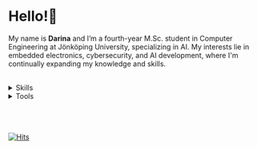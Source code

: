 # Hello!👋 
My name is **Darina** and I’m a fourth-year M.Sc. student in Computer Engineering at Jönköping University, specializing in AI. My interests lie in embedded electronics, cybersecurity, and AI development, where I'm continually expanding my knowledge and skills.<br><br>

<details>
  <summary>Skills</summary

  - MicroPython
  - C-languages (C, C#, C++)
  - Embedded Electronics (Raspberry Pico Pi, NUCLEO STM32, FPGA)
  - HTML, CSS
  - JavaScript (React, Node.js, ..)
  - Database (SQL, MongoDB)
  - CUDA
</details>

<details>
  <summary>Tools</summary>
  
  - Visual Studio Code
  - Visual Studio
  - Jetson Nano NVIDIA
  - STM32CubeIDE
  - Thonny IDE
  - Arduino IDE
</details>


<br><br><br>
[![Hits](https://hits.sh/github.com/darii99.svg?label=Visitors)](https://hits.sh/github.com/darii99/)
